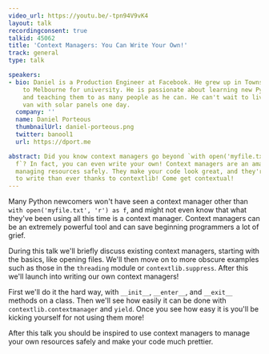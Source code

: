 ```yaml
---
video_url: https://youtu.be/-tpn94V9vK4
layout: talk
recordingconsent: true
talkid: 45062
title: 'Context Managers: You Can Write Your Own!'
track: general
type: talk

speakers:
- bio: Daniel is a Production Engineer at Facebook. He grew up in Townsville but moved
    to Melbourne for university. He is passionate about learning new Python features
    and teaching them to as many people as he can. He can't wait to live in an electric
    van with solar panels one day.
  company: ''
  name: Daniel Porteous
  thumbnailUrl: daniel-porteous.png
  twitter: banool1
  url: https://dport.me

abstract: Did you know context managers go beyond `with open('myfile.txt', 'r') as
  f`? In fact, you can even write your own! Context managers are an amazing tool for
  managing resources safely. They make your code look great, and they're now easier
  to write than ever thanks to contextlib! Come get contextual!
---
```

Many Python newcomers won't have seen a context manager other than `with open('myfile.txt', 'r') as f`, and might not even know that what they've been using all this time is a context manager. Context managers can be an extremely powerful tool and can save beginning programmers a lot of grief. 

During this talk we'll briefly discuss existing context managers, starting with the basics, like opening files. We'll 
then move on to more obscure examples such as those in the `threading` module or `contextlib.suppress`. After this we'll launch into writing our own context managers!

First we'll do it the hard way, with `__init__`, `__enter__`, and `__exit__` methods on a class. Then we'll see how easily it can be done with `contextlib.contextmanager` and `yield`. Once you see how easy it is you'll be kicking yourself for not using them more!

After this talk you should be inspired to use context managers to manage your own resources safely and make your code much prettier.
